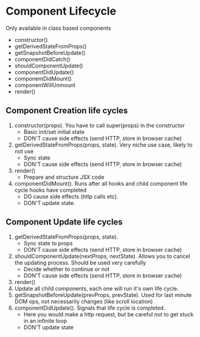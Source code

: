 # Component Lifecycle

Only available in class based components

- constructor()
- getDerivedStateFromProps()
- getSnapshotBeforeUpdate()
- componentDidCatch()
- shouldComponentUpdate()
- componentDidUpdate()
- componentDidMount()
- componentWillUnmount
- render()

## Component Creation life cycles

1. constructor(props). You have to call super(props) in the constructor
    - Basic init/set initial state
    - DON'T cause side effects (send HTTP, store in browser cache)
2. getDerivedStateFromProps(props, state). Very niche use case, likely to not use
    - Sync state
    - DON'T cause side effects (send HTTP, store in browser cache)
3. render()
    - Prepare and structure JSX code
4. componentDidMount(). Runs after all hooks and child component life cycle hooks have completed
    - DO cause side effects (http calls etc).
    - DON'T update state.

## Component Update life cycles

1. getDerivedStateFromProps(props, state).
    - Sync state to props
    - DON'T cause side effects (send HTTP, store in browser cache)
2. shouldComponentUpdate(nextProps, nextState). Allows you to cancel the updating process. Should be used very carefully
    - Decide whether to continue or not
    - DON'T cause side effects (send HTTP, store in browser cache)
3. render()
4. Update all child components, each one will run it's own life cycle.
5. getSnapshotBeforeUpdate(prevProps, prevState). Used for last minute DOM ops, not necessarily changes (like scroll location)
6. componentDidUpdate(). Signals that life cycle is completed.
    - Here you would make a http request, but be careful not to get stuck in an infinite loop
    - DON'T update state